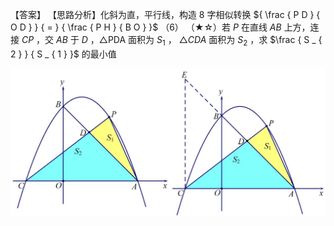 【答案】 【思路分析】化斜为直，平行线，构造 8 字相似转换 ${ \frac { P D } { O D } } { = } { \frac { P H } { B O } }$ （6） （★☆）若 $P$ 在直线 $A B$ 上方，连接 $C P$ ，交 $A B$ 于 $D$ ，△PDA 面积为 $S _ { 1 }$ ， $\triangle C D A$ 面积为 $S _ { 2 }$ ，求 $\frac { S _ { 2 } } { S _ { 1 } }$ 的最小值

![](<../../qs_image_DB/专题2-7_二次函数中的最值问题（解析版）/37ebcde05ad71921de28598d7eef731d23f333cc052efd28e866859f4999e306.jpg>)
